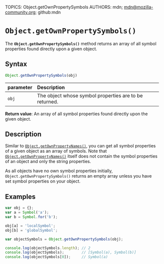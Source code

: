 TOPICS: Object.getOwnPropertySymbols
AUTHORS: mdn; mdn@mozilla-community.org; github:mdn

# `Object.getOwnPropertySymbols()`

The **`Object.getOwnPropertySymbols()`** method returns an array of all symbol properties found
directly upon a given object.

## Syntax

```javascript
Object.getOwnPropertySymbols(obj)
```

| parameter | Description |
| :-- | :-- |
| `obj` | The object whose symbol properties are to be returned. |

**Return value**: An array of all symbol properties found directly upon the given object.

## Description

Similar to [`Object.getOwnPropertyNames()`](/en/webfrontend/Object.getOwnPropertyNames), you can get
all symbol properties of a given object as an array of symbols. Note that
[`Object.getOwnPropertyNames()`](/en/webfrontend/Object.getOwnPropertyNames) itself does
not contain the symbol properties of an object and only the string properties.

As all objects have no own symbol properties initially, `Object.getOwnPropertySymbols()` returns
an empty array unless you have set symbol properties on your object.

## Examples

```javascript
var obj = {};
var a = Symbol('a');
var b = Symbol.for('b');

obj[a] = 'localSymbol';
obj[b] = 'globalSymbol';

var objectSymbols = Object.getOwnPropertySymbols(obj);

console.log(objectSymbols.length); // 2
console.log(objectSymbols);        // [Symbol(a), Symbol(b)]
console.log(objectSymbols[0]);     // Symbol(a)
```
